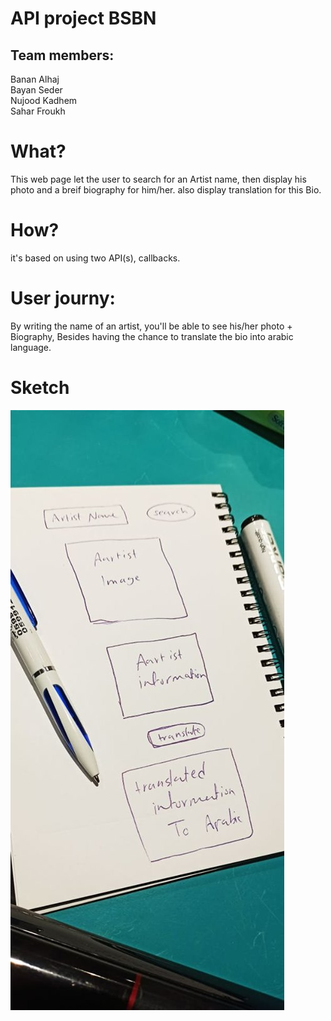 # API project BSBN

## Team members:
Banan Alhaj<br>
Bayan Seder<br>
Nujood Kadhem<br>
Sahar Froukh<br>

# What?
This web page let the user to search for an Artist name, then display his photo and a breif biography for him/her. also display translation for this Bio.

# How?
it's based on using two API(s), callbacks.

# User journy:

By writing the name of an artist, you'll be able to see his/her photo + Biography, Besides having the chance to translate the bio into arabic language. 

# Sketch
![Sketch Image](https://github.com/GSG-K3/api-project-BSBN/blob/init/pics/sketch.jpg)
